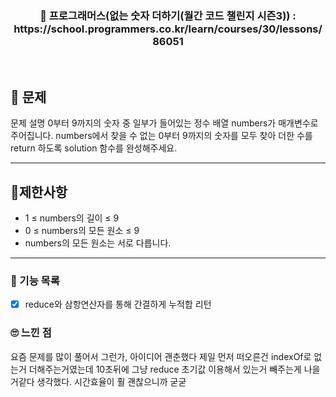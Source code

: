 <h3 align="center"> 
    📢 프로그래머스(없는 숫자 더하기(월간 코드 챌린지 시즌3)) : https://school.programmers.co.kr/learn/courses/30/lessons/86051
</h3>

<br>

## 🚀 문제

문제 설명
0부터 9까지의 숫자 중 일부가 들어있는 정수 배열 numbers가 매개변수로 주어집니다. numbers에서 찾을 수 없는 0부터 9까지의 숫자를 모두 찾아 더한 수를 return 하도록 solution 함수를 완성해주세요.

---

## 🚦제한사항
- 1 ≤ numbers의 길이 ≤ 9
- 0 ≤ numbers의 모든 원소 ≤ 9
- numbers의 모든 원소는 서로 다릅니다.

---

### 📜 기능 목록
- [x] reduce와 삼항연산자를 통해 간결하게 누적합 리턴

### 🙄 느낀 점
요즘 문제를 많이 풀어서 그런가, 아이디어 괜춘했다
제일 먼저 떠오른건 indexOf로 없는거 더해주는거였는데
10초뒤에 그냥 reduce 초기값 이용해서 있는거 빼주는게 나을거같다 생각했다.
시간효율이 훨 괜찮으니까 굳굳